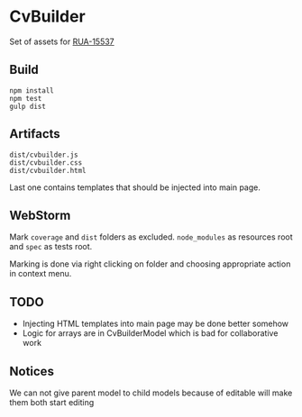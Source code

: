CvBuilder
=========

Set of assets for [RUA-15537](https://rabota.atlassian.net/browse/RUA-15537)

Build
-----

	npm install
	npm test
	gulp dist

Artifacts
---------

	dist/cvbuilder.js
	dist/cvbuilder.css
	dist/cvbuilder.html

Last one contains templates that should be injected into main page.

WebStorm
--------

Mark `coverage` and `dist` folders as excluded. `node_modules` as resources root and `spec` as tests root.

Marking is done via right clicking on folder and choosing appropriate action in context menu.

TODO
----

 * Injecting HTML templates into main page may be done better somehow
 * Logic for arrays are in CvBuilderModel which is bad for collaborative work

Notices
-------

We can not give parent model to child models because of editable will make them both start editing
